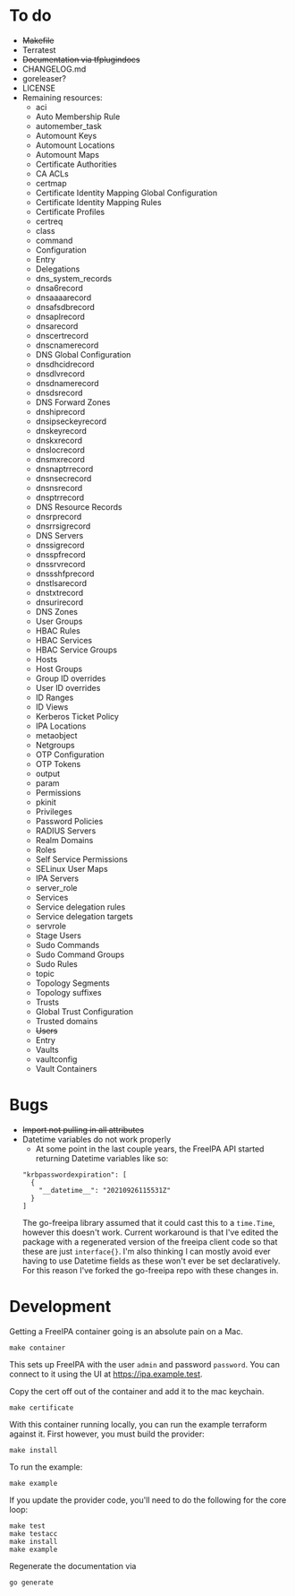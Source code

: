 # To do

- ~~Makefile~~
- Terratest
- ~~Documentation via tfplugindocs~~
- CHANGELOG.md
- goreleaser?
- LICENSE
- Remaining resources:
  - aci
  - Auto Membership Rule
  - automember_task
  - Automount Keys
  - Automount Locations
  - Automount Maps
  - Certificate Authorities
  - CA ACLs
  - certmap
  - Certificate Identity Mapping Global Configuration
  - Certificate Identity Mapping Rules
  - Certificate Profiles
  - certreq
  - class
  - command
  - Configuration
  - Entry
  - Delegations
  - dns_system_records
  - dnsa6record
  - dnsaaaarecord
  - dnsafsdbrecord
  - dnsaplrecord
  - dnsarecord
  - dnscertrecord
  - dnscnamerecord
  - DNS Global Configuration
  - dnsdhcidrecord
  - dnsdlvrecord
  - dnsdnamerecord
  - dnsdsrecord
  - DNS Forward Zones
  - dnshiprecord
  - dnsipseckeyrecord
  - dnskeyrecord
  - dnskxrecord
  - dnslocrecord
  - dnsmxrecord
  - dnsnaptrrecord
  - dnsnsecrecord
  - dnsnsrecord
  - dnsptrrecord
  - DNS Resource Records
  - dnsrprecord
  - dnsrrsigrecord
  - DNS Servers
  - dnssigrecord
  - dnsspfrecord
  - dnssrvrecord
  - dnssshfprecord
  - dnstlsarecord
  - dnstxtrecord
  - dnsurirecord
  - DNS Zones
  - User Groups
  - HBAC Rules
  - HBAC Services
  - HBAC Service Groups
  - Hosts
  - Host Groups
  - Group ID overrides
  - User ID overrides
  - ID Ranges
  - ID Views
  - Kerberos Ticket Policy
  - IPA Locations
  - metaobject
  - Netgroups
  - OTP Configuration
  - OTP Tokens
  - output
  - param
  - Permissions
  - pkinit
  - Privileges
  - Password Policies
  - RADIUS Servers
  - Realm Domains
  - Roles
  - Self Service Permissions
  - SELinux User Maps
  - IPA Servers
  - server_role
  - Services
  - Service delegation rules
  - Service delegation targets
  - servrole
  - Stage Users
  - Sudo Commands
  - Sudo Command Groups
  - Sudo Rules
  - topic
  - Topology Segments
  - Topology suffixes
  - Trusts
  - Global Trust Configuration
  - Trusted domains
  - ~~Users~~
  - Entry
  - Vaults
  - vaultconfig
  - Vault Containers

# Bugs

- ~~Import not pulling in all attributes~~
- Datetime variables do not work properly
  - At some point in the last couple years, the FreeIPA API started returning Datetime
  variables like so:
  ```
  "krbpasswordexpiration": [
    {
      "__datetime__": "20210926115531Z"
    }
  ]
  ```
  The go-freeipa library assumed that it could cast this to a `time.Time`, however this doesn't work. Current workaround is that I've edited the package with a regenerated version of the freeipa client code so that these are just `interface{}`. I'm also thinking I can mostly avoid ever having to use Datetime fields as these won't ever be set declaratively. For this reason I've forked the go-freeipa repo with these changes in.


# Development

Getting a FreeIPA container going is an absolute pain on a Mac.

```
make container
```

This sets up FreeIPA with the user `admin` and password `password`. You can connect to it using the UI at https://ipa.example.test.

Copy the cert off out of the container and add it to the mac keychain.

```
make certificate
```

With this container running locally, you can run the example terraform against it. First however, you must build the provider:

```
make install
```

To run the example:

```
make example
```

If you update the provider code, you'll need to do the following for the core loop:

```
make test
make testacc
make install
make example
```

Regenerate the documentation via

```
go generate
```

